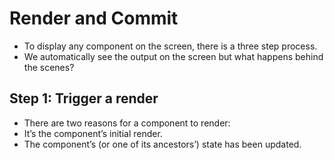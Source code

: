 # Render and Commit

- To display any component on the screen, there is a three step process.
- We automatically see the output on the screen but what happens behind the scenes?


## Step 1: Trigger a render 

- There are two reasons for a component to render:
- It’s the component’s initial render.
- The component’s (or one of its ancestors’) state has been updated.
